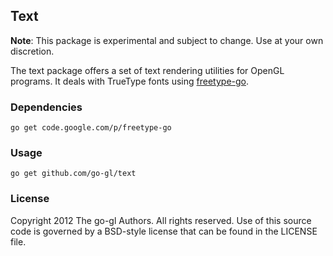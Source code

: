 ## Text

**Note**: This package is experimental and subject to change.
Use at your own discretion.

The text package offers a set of text rendering utilities for OpenGL
programs. It deals with TrueType fonts using [freetype-go][fg].

[fg]: https://code.google.com/p/freetype-go


### Dependencies

	go get code.google.com/p/freetype-go
    


### Usage

    go get github.com/go-gl/text


### License

Copyright 2012 The go-gl Authors. All rights reserved.
Use of this source code is governed by a BSD-style
license that can be found in the LICENSE file.

